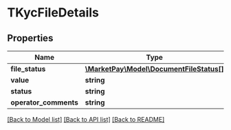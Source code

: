 # TKycFileDetails

## Properties
Name | Type | Description | Notes
------------ | ------------- | ------------- | -------------
**file_status** | [**\MarketPay\Model\DocumentFileStatus[]**](DocumentFileStatus.md) |  | [optional] 
**value** | **string** |  | [optional] 
**status** | **string** |  | [optional] 
**operator_comments** | **string** |  | [optional] 

[[Back to Model list]](../README.md#documentation-for-models) [[Back to API list]](../README.md#documentation-for-api-endpoints) [[Back to README]](../README.md)


